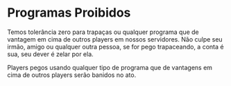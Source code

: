 # Programas Proibidos

Temos tolerância zero para trapaças ou qualquer programa que de vantagem em cima de outros players em nossos servidores. Não culpe seu irmão, amigo ou qualquer outra pessoa, se for pego trapaceando, a conta é sua, seu dever é zelar por ela.

Players pegos usando qualquer tipo de programa que de vantagens em cima de outros players serão banidos no ato.

